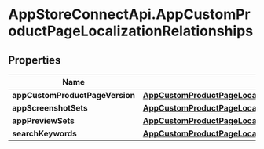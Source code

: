 # AppStoreConnectApi.AppCustomProductPageLocalizationRelationships

## Properties

Name | Type | Description | Notes
------------ | ------------- | ------------- | -------------
**appCustomProductPageVersion** | [**AppCustomProductPageLocalizationRelationshipsAppCustomProductPageVersion**](AppCustomProductPageLocalizationRelationshipsAppCustomProductPageVersion.md) |  | [optional] 
**appScreenshotSets** | [**AppCustomProductPageLocalizationRelationshipsAppScreenshotSets**](AppCustomProductPageLocalizationRelationshipsAppScreenshotSets.md) |  | [optional] 
**appPreviewSets** | [**AppCustomProductPageLocalizationRelationshipsAppPreviewSets**](AppCustomProductPageLocalizationRelationshipsAppPreviewSets.md) |  | [optional] 
**searchKeywords** | [**AppCustomProductPageLocalizationRelationshipsSearchKeywords**](AppCustomProductPageLocalizationRelationshipsSearchKeywords.md) |  | [optional] 


